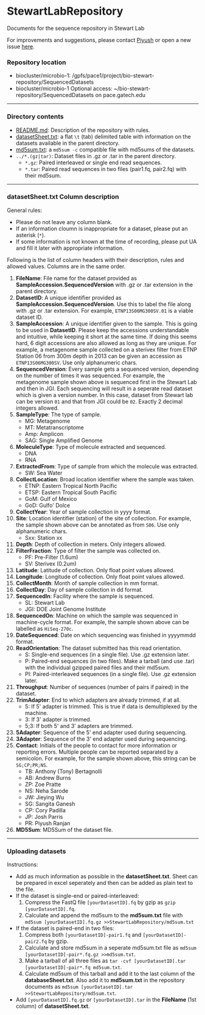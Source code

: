 # StewartLabRepository
Documents for the sequence repository in Stewart Lab

For improvements and suggestions, please contact [Piyush](mailto:piyuranjan@gatech.edu) or open a new issue [here](https://github.com/piyuranjan/StewartLabRepository/issues).

### Repository location
* biocluster/microbio-1: /gpfs/pace1/project/bio-stewart-repository/SequencedDatasets
* biocluster/microbio-1 Optional access: ~/bio-stewart-repository/SequencedDatasets on pace.gatech.edu

---

### Directory contents
* [README.md](./README.md): Description of the repository with rules.
* [datasetSheet.txt](./datasetSheet.txt): a flat `\t` (tab) delimited table with information on the datasets available in the parent directory.
* [md5sum.txt](./md5sum.txt): a `md5sum -c` compatible file with md5sums of the datasets.
* `../*.(gz|tar)`: Dataset files in .gz or .tar in the parent directory.
  * `*.gz`: Paired interleaved or single end read sequences.
  * `*.tar`: Paired read sequences in two files (pair1.fq, pair2.fq) with their md5sum.

---

### datasetSheet.txt Column description
General rules:
* Please do not leave any column blank.
* If an information cloumn is inappropriate for a dataset, please put an asterisk (`*`).
* If some information is not known at the time of recording, please put UA and fill it later with appropriate information.

Following is the list of column headers with their description, rules and allowed values. Columns are in the same order.

1. **FileName**: File name for the dataset provided as **SampleAccession.SequencedVersion** with .gz or .tar extension in the parent directory.
2. **DatasetID**: A unique identifier provided as **SampleAccession.SequencedVersion**. Use this to label the file along with .gz or .tar extension. For example, `ETNP13S06MG300SV.01` is a viable dataset ID.
3. **SampleAccession**: A unique identifier given to the sample. This is going to be used in **DatasetID**. Please keep the accessions understandable and intuitive, while keeping it short at the same time. If doing this seems hard, 6 digit accessions are also allowed as long as they are unique. For example, a metagenome sample collected on a sterivex filter from ETNP Station 06 from 300m depth in 2013 can be given an accession as `ETNP13S06MG300SV`. Use only alphanumeric chars.
4. **SequencedVersion**: Every sample gets a sequenced version, depending on the number of times it was sequenced. For example, the metagenome sample shown above is sequenced first in the Stewart Lab and then in JGI. Each sequencing will result in a seperate read dataset which is given a version number. In this case, dataset from Stewart lab can be version `01` and that from JGI could be `02`. Exactly 2 decimal integers allowed.
5. **SampleType**: The type of sample.
    * MG: Metagenome
    * MT: Metatranscriptome
    * Amp: Amplicon
    * SAG: Single Amplified Genome
6. **MoleculeType**: Type of molecule extracted and sequenced.
    * DNA
    * RNA
7. **ExtractedFrom**: Type of sample from which the molecule was extracted.
    * SW: Sea Water
8. **CollectLocation**: Broad location identifier where the sample was taken.
    * ETNP: Eastern Tropical North Pacific
    * ETSP: Eastern Tropical South Pacific
    * GoM: Gulf of Mexico
    * GoD: Gulfo' Dolce
9. **CollectYear**: Year of sample collection in yyyy format.
10. **Site**: Location identifier (station) of the site of collection. For example, the sample shown above can be annotated as from `S06`. Use only alphanumeric chars.
    * Sxx: Station xx
11. **Depth**: Depth of collection in meters. Only integers allowed.
12. **FilterFraction**: Type of filter the sample was collected on.
    * PF: Pre-Filter (1.6um)
    * SV: Sterivex (0.2um)
13. **Latitude**: Latitude of collection. Only float point values allowed.
14. **Longitude**: Longitude of collection. Only float point values allowed.
15. **CollectMonth**: Month of sample collection in mm format.
16. **CollectDay**: Day of sample collection in dd format.
17. **SequencedIn**: Facility where the sample is sequenced.
    * SL: Stewart Lab
    * JGI: DOE Joint Genome Institute
18. **SequencedOn**: Machine on which the sample was sequenced in machine-cycle format. For example, the sample shown above can be labelled as `HiSeq-270c`.
19. **DateSequenced**: Date on which sequencing was finished in yyyymmdd format.
20. **ReadOrientation**: The dataset submitted has this read orientation.
    * S: Single-end sequences (in a single file). Use .gz extension later.
    * P: Paired-end sequences (in two files). Make a tarball (and use .tar) with the individual gzipped paired files and their md5sum.
    * PI: Paired-interleaved sequences (in a single file). Use .gz extension later.
21. **Throughput**: Number of sequences (number of pairs if paired) in the dataset.
22. **TrimAdapter**: End to which adapters are already trimmed, if at all.
    * 5: If 5' adapter is trimmed. This is true if data is demultiplexed by the machine.
    * 3: If 3' adapter is trimmed.
    * 5;3: If both 5' and 3' adapters are trimmed.
23. **5Adapter**: Sequence of the 5' end adapter used during sequencing.
24. **3Adapter**: Sequence of the 3' end adapter used during sequencing.
25. **Contact**: Initials of the people to contact for more information or reporting errors. Multiple people can be reported separated by a semicolon. For example, for the sample shown above, this string can be `SG;CP;PR;NS`.
    * TB: Anthony (Tony) Bertagnolli
    * AB: Andrew Burns
    * ZP: Zoe Pratte
    * NS: Neha Sarode
    * JW: Jieying Wu
    * SG: Sangita Ganesh
    * CP: Cory Padilla
    * JP: Josh Parris
    * PR: Piyush Ranjan
26. **MD5Sum**: MD5Sum of the dataset file.

---

### Uploading datasets
Instructions:
* Add as much information as possible in the **datasetSheet.txt**. Sheet can be prepared in excel seperately and then can be added as plain text to the file.
* If the dataset is single-end or paired-interleaved:
    1. Compress the FastQ file `[yourDatasetID].fq` by gzip as `gzip [yourDatasetID].fq`.
    2. Calculate and append the md5sum to the **md5sum.txt** file with `md5sum [yourDatasetID].fq.gz >>StewartLabRepository/md5sum.txt`
* If the dataset is paired-end in two files:
    1. Compress both `[yourDatasetID]-pair1.fq` and `[yourDatasetID]-pair2.fq` by gzip.
    2. Calculate and store md5sum in a seperate md5sum.txt file as `md5sum [yourDatasetID]-pair*.fq.gz >>md5sum.txt`.
    3. Make a tarball of all three files as `tar -cvf [yourDatasetID].tar [yourDatasetID]-pair*.fq md5sum.txt`.
    4. Calculate md5sum of this tarball and add it to the last column of the **databaseSheet.txt**. Also add it to **md5sum.txt** in the repository documents as `md5sum [yourDatasetID].tar >>StewartLabRepository/md5sum.txt`.
* Add `[yourDatasetID].fq.gz` or `[yourDatasetID].tar` in the **FileName** (1st column) of **datasetSheet.txt**.
